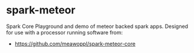 spark-meteor
============

Spark Core Playground and demo of meteor backed spark apps.
Designed for use with a processor running software from:
  * https://github.com/meawoppl/spark-meteor-core
